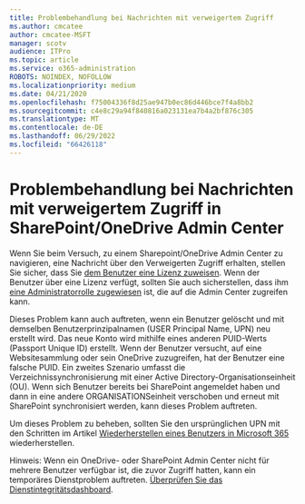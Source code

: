 ```yaml
---
title: Problembehandlung bei Nachrichten mit verweigertem Zugriff
ms.author: cmcatee
author: cmcatee-MSFT
manager: scotv
audience: ITPro
ms.topic: article
ms.service: o365-administration
ROBOTS: NOINDEX, NOFOLLOW
ms.localizationpriority: medium
ms.date: 04/21/2020
ms.openlocfilehash: f75004336f8d25ae947b0ec86d446bce7f4a8bb2
ms.sourcegitcommit: c4e8c29a94f840816a023131ea7b4a2bf876c305
ms.translationtype: MT
ms.contentlocale: de-DE
ms.lasthandoff: 06/29/2022
ms.locfileid: "66426118"
---
```

# <a name="troubleshoot-access-denied-messages-in-sharepointonedrive-admin-center"></a>Problembehandlung bei Nachrichten mit verweigertem Zugriff in SharePoint/OneDrive Admin Center

Wenn Sie beim Versuch, zu einem Sharepoint/OneDrive Admin Center zu navigieren, eine Nachricht über den Verweigerten Zugriff erhalten, stellen Sie sicher, dass Sie [dem Benutzer eine Lizenz zuweisen](https://docs.microsoft.com/microsoft-365/admin/add-users/add-users). Wenn der Benutzer über eine Lizenz verfügt, sollten Sie auch sicherstellen, dass ihm [eine Administratorrolle zugewiesen](https://docs.microsoft.com/microsoft-365/admin/add-users/about-admin-roles) ist, die auf die Admin Center zugreifen kann.

Dieses Problem kann auch auftreten, wenn ein Benutzer gelöscht und mit demselben Benutzerprinzipalnamen (USER Principal Name, UPN) neu erstellt wird. Das neue Konto wird mithilfe eines anderen PUID-Werts (Passport Unique ID) erstellt. Wenn der Benutzer versucht, auf eine Websitesammlung oder sein OneDrive zuzugreifen, hat der Benutzer eine falsche PUID. Ein zweites Szenario umfasst die Verzeichnissynchronisierung mit einer Active Directory-Organisationseinheit (OU). Wenn sich Benutzer bereits bei SharePoint angemeldet haben und dann in eine andere ORGANISATIONSeinheit verschoben und erneut mit SharePoint synchronisiert werden, kann dieses Problem auftreten.

Um dieses Problem zu beheben, sollten Sie den ursprünglichen UPN mit den Schritten im Artikel [Wiederherstellen eines Benutzers in Microsoft 365](https://docs.microsoft.com/microsoft-365/admin/add-users/restore-user) wiederherstellen.

Hinweis: Wenn ein OneDrive- oder SharePoint Admin Center nicht für mehrere Benutzer verfügbar ist, die zuvor Zugriff hatten, kann ein temporäres Dienstproblem auftreten.  [Überprüfen Sie das Dienstintegritätsdashboard](https://portal.office.com/adminportal/home#/servicehealth).


